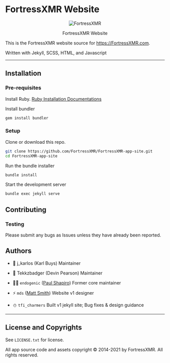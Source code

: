 # FortressXMR Website

<p align="center">
  <img alt="FortressXMR" src="https://user-images.githubusercontent.com/1645428/146000939-b06f8fd3-9ed2-4a5e-bdd6-3981281dde9c.png">
</p>
<p align="center">
  FortressXMR Website
</p>

This is the FortressXMR website source for https://FortressXMR.com.

Written with Jekyll, SCSS, HTML, and Javascript

-----
## Installation

### Pre-requisites

Install Ruby. [Ruby Installation Documentations](https://www.ruby-lang.org/en/documentation/installation/)

Install bundler 
```bash 
gem install bundler
```

### Setup

Clone or download this repo.
```bash
git clone https://github.com/FortressXMR/FortressXMR-app-site.git
cd FortressXMR-app-site
```

Run the bundle installer
```bash
bundle install
```

Start the development server 
```bash
bundle exec jekyll serve
```
## Contributing

### Testing

Please submit any bugs as Issues unless they have already been reported.


## Authors
* 💱 j_karlos (Karl Buys) Maintainer

* 🍕 Tekkzbadger (Devin Pearson) Maintainer


* 👨‍🚀 `endogenic` ([Paul Shapiro](https://github.com/paulshapiro)) Former core maintainer

* ⚡️ `mds` ([Matt Smith](http://mds.is)) Website v1 designer

* ⛄️ `tfi_charmers` Built v1 jekyll site; Bug fixes & design guidance

-----
## License and Copyrights

See `LICENSE.txt` for license.

All app source code and assets copyright © 2014-2021 by FortressXMR. All rights reserved.
